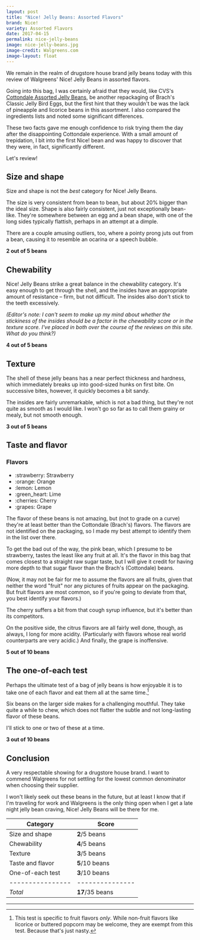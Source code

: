 ```yaml
---
layout: post
title: "Nice! Jelly Beans: Assorted Flavors"
brand: Nice!
variety: Assorted Flavors
date: 2017-04-15
permalink: nice-jelly-beans
image: nice-jelly-beans.jpg
image-credit: Walgreens.com
image-layout: float
---
```


We remain in the realm of drugstore house brand jelly beans today
with this review of Walgreens' Nice! Jelly Beans in assorted flavors.

Going into this bag, I was certainly afraid that they would, like CVS's
[Cottondale Assorted Jelly Beans](/cottondale-assorted-jelly-beans),
be another repackaging of Brach's Classic Jelly Bird Eggs,
but the first hint that they wouldn't be was the lack of
pineapple and licorice beans in this assortment.
I also compared the ingredients lists and noted some significant differences.

These two facts gave me enough confidence to risk trying them
the day after the disappointing Cottondale experience.
With a small amount of trepidation, I bit into the first Nice! bean
and was happy to discover that they were, in fact, significantly different.

Let's review!


## Size and shape

Size and shape is not the _best_ category for Nice! Jelly Beans.

The size is very consistent from bean to bean,
but about 20% bigger than the ideal size.
Shape is also fairly consistent, just not exceptionally bean-like.
They're somewhere between an egg and a bean shape,
with one of the long sides typically flattish,
perhaps in an attempt at a dimple.

There are a couple amusing outliers, too, where a pointy prong
juts out from a bean, causing it to resemble an ocarina or a speech bubble.

**2 out of 5 beans**


## Chewability

Nice! Jelly Beans strike a great balance in the chewability category.
It's easy enough to get through the shell, and the insides have
an appropriate amount of resistance – firm, but not difficult.
The insides also don't stick to the teeth excessively.

_(Editor's note: I can't seem to make up my mind about whether the stickiness
of the insides should be a factor in the chewability score or in the texture
score. I've placed in both over the course of the reviews on this site.
What do you think?)_

**4 out of 5 beans**


## Texture

The shell of these jelly beans has a near perfect thickness and hardness,
which immediately breaks up into good-sized hunks on first bite.
On successive bites, however, it quickly becomes a bit sandy.

The insides are fairly unremarkable, which is not a bad thing,
but they're not quite as smooth as I would like.
I won't go so far as to call them grainy or mealy, but not smooth enough.

**3 out of 5 beans**


## Taste and flavor

<div class="inset">
    <h3>Flavors</h3>
    <ul class="emoji-list">
        <li>:strawberry: Strawberry</li>
        <li>:orange: Orange</li>
        <li>:lemon: Lemon</li>
        <li>:green_heart: Lime</li>
        <li>:cherries: Cherry</li>
        <li>:grapes: Grape</li>
    </ul>
</div>

The flavor of these beans is not amazing, but (not to grade on a curve)
they're at least better than the Cottondale (Brach's) flavors.
The flavors are not identified on the packaging, so I made my best attempt
to identify them in the list over there.

To get the bad out of the way, the pink bean,
which I presume to be strawberry, tastes the least like any fruit at all.
It's the flavor in this bag that comes closest to a straight raw sugar taste,
but I will give it credit for having more depth to that sugar flavor
than the Brach's (Cottondale) beans.

(Now, it may not be fair for me to assume the flavors are all fruits,
given that neither the word "fruit" nor any pictures of fruits
appear on the packaging. But fruit flavors are most common,
so if you're going to deviate from that, you best identify your flavors.)

The cherry suffers a bit from that cough syrup influence,
but it's better than its competitors.

On the positive side, the citrus flavors are all fairly well done,
though, as always, I long for more acidity.
(Particularly with flavors whose real world counterparts are very acidic.)
And finally, the grape is inoffensive.

**5 out of 10 beans**


## The one-of-each test

Perhaps the ultimate test of a bag of jelly beans is how enjoyable it is
to take one of each flavor and eat them all at the same time.[^1]

Six beans on the larger side makes for a challenging mouthful.
They take quite a while to chew, which does not flatter the
subtle and not long-lasting flavor of these beans.

I'll stick to one or two of these at a time.

**3 out of 10 beans**


## Conclusion

A very respectable showing for a drugstore house brand.
I want to commend Walgreens for not settling for the
lowest common denominator when choosing their supplier.

I won't likely seek out these beans in the future,
but at least I know that if I'm traveling for work and Walgreens
is the only thing open when I get a late night jelly bean craving,
Nice! Jelly Beans will be there for me.

Category         | Score
---------------- | ---------------
Size and shape   | **2**/5 beans
Chewability      | **4**/5 beans
Texture          | **3**/5 beans
Taste and flavor | **5**/10 beans
One-of-each test | **3**/10 beans
---------------- | ---------------
_Total_          | **17**/35 beans


---

[^1]: This test is specific to fruit flavors _only_. While non-fruit flavors like licorice or buttered popcorn may be welcome, they are exempt from this test. Because that's just nasty.
